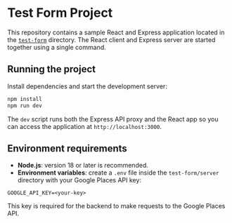 # Test Form Project

This repository contains a sample React and Express application located in the [`test-form`](test-form) directory. The React client and Express server are started together using a single command.

## Running the project

Install dependencies and start the development server:

```bash
npm install
npm run dev
```

The `dev` script runs both the Express API proxy and the React app so you can access the application at `http://localhost:3000`.

## Environment requirements

- **Node.js**: version 18 or later is recommended.
- **Environment variables**: create a `.env` file inside the `test-form/server` directory with your Google Places API key:

```
GOOGLE_API_KEY=<your-key>
```

This key is required for the backend to make requests to the Google Places API.
